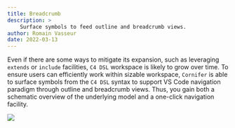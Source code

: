 ```yaml
---
title: Breadcrumb
description: >
    Surface symbols to feed outline and breadcrumb views.
author: Romain Vasseur
date: 2022-03-13
---
```


Even if there are some ways to mitigate its expansion, such as leveraging `extends` or `include` facilities, `C4 DSL` workspace is likely to grow over time. To ensure users can efficiently work within sizable workspace, `Cornifer` is able to surface symbols from the `C4 DSL` syntax to support VS Code navigation paradigm through outline and breadcrumb views. Thus, you gain both a schematic overview of the underlying model and a one-click navigation facility. 

![](/assets/breadcrumb.png)